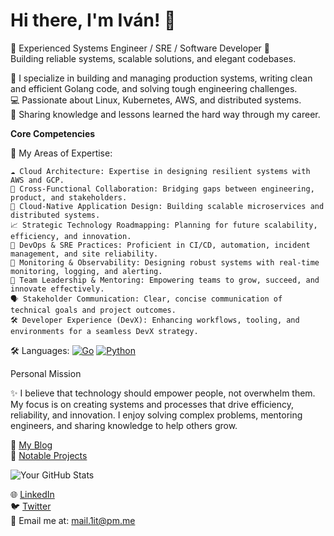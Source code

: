 # Hi there, I'm Iván! 👋  
🌟 Experienced Systems Engineer / SRE / Software Developer 🌟  
Building reliable systems, scalable solutions, and elegant codebases.

🚀 I specialize in building and managing production systems, writing clean and efficient Golang code, and solving tough engineering challenges.  
💻 Passionate about Linux, Kubernetes, AWS, and distributed systems.  
🌱 Sharing knowledge and lessons learned the hard way through my career.

**Core Competencies**

🌟 My Areas of Expertise:

    ☁️ Cloud Architecture: Expertise in designing resilient systems with AWS and GCP.
    🤝 Cross-Functional Collaboration: Bridging gaps between engineering, product, and stakeholders.
    🚀 Cloud-Native Application Design: Building scalable microservices and distributed systems.
    📈 Strategic Technology Roadmapping: Planning for future scalability, efficiency, and innovation.
    🔧 DevOps & SRE Practices: Proficient in CI/CD, automation, incident management, and site reliability.
    👀 Monitoring & Observability: Designing robust systems with real-time monitoring, logging, and alerting.
    🌱 Team Leadership & Mentoring: Empowering teams to grow, succeed, and innovate effectively.
    🗣️ Stakeholder Communication: Clear, concise communication of technical goals and project outcomes.
    🛠️ Developer Experience (DevX): Enhancing workflows, tooling, and environments for a seamless DevX strategy.

🛠️ Languages: 
[![Go](https://img.shields.io/badge/-Golang-blue)](https://golang.org) 
[![Python](https://img.shields.io/badge/-Python-yellow)](https://www.python.org)  

Personal Mission

✨ I believe that technology should empower people, not overwhelm them. My focus is on creating systems and processes that drive efficiency, reliability, and innovation. I enjoy solving complex problems, mentoring engineers, and sharing knowledge to help others grow.

📘 [My Blog](https://medium.com/@tuzhilkin)  
📂 [Notable Projects](https://github.com/1it?tab=repositories) 

![Your GitHub Stats](https://github-readme-stats.vercel.app/api?username=1it&show_icons=true&theme=radical)

🌐 [LinkedIn](https://linkedin.com/in/ituzhilkin)  
🐦 [Twitter](https://twitter.com/tuzhilkin)  
📧 Email me at: mail.1it@pm.me
